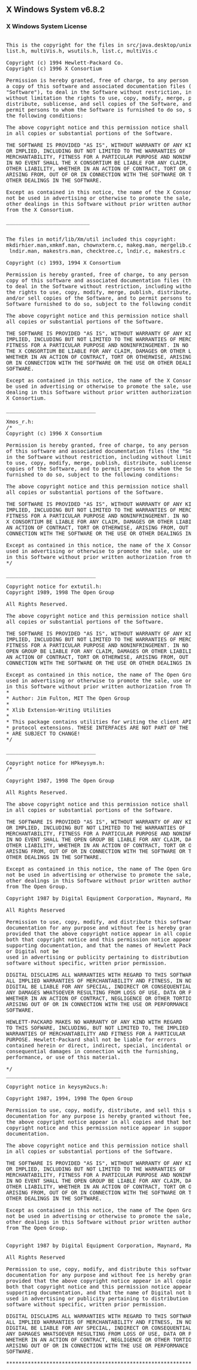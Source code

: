 ## X Windows System v6.8.2

### X Windows System License
<pre>

This is the copyright for the files in src/java.desktop/unix/native/libawt_xawt:
list.h, multiVis.h, wsutils.h, list.c, multiVis.c

Copyright (c) 1994 Hewlett-Packard Co.
Copyright (c) 1996 X Consortium

Permission is hereby granted, free of charge, to any person obtaining
a copy of this software and associated documentation files (the
"Software"), to deal in the Software without restriction, including
without limitation the rights to use, copy, modify, merge, publish,
distribute, sublicense, and sell copies of the Software, and to
permit persons to whom the Software is furnished to do so, subject to
the following conditions:

The above copyright notice and this permission notice shall be included
in all copies or substantial portions of the Software.

THE SOFTWARE IS PROVIDED "AS IS", WITHOUT WARRANTY OF ANY KIND, EXPRESS
OR IMPLIED, INCLUDING BUT NOT LIMITED TO THE WARRANTIES OF
MERCHANTABILITY, FITNESS FOR A PARTICULAR PURPOSE AND NONINFRINGEMENT.
IN NO EVENT SHALL THE X CONSORTIUM BE LIABLE FOR ANY CLAIM, DAMAGES OR
OTHER LIABILITY, WHETHER IN AN ACTION OF CONTRACT, TORT OR OTHERWISE,
ARISING FROM, OUT OF OR IN CONNECTION WITH THE SOFTWARE OR THE USE OR
OTHER DEALINGS IN THE SOFTWARE.

Except as contained in this notice, the name of the X Consortium shall
not be used in advertising or otherwise to promote the sale, use or
other dealings in this Software without prior written authorization
from the X Consortium.

___________________________


The files in motif/lib/Xm/util included this copyright:
mkdirhier.man,xmkmf.man, chownxterm.c, makeg.man, mergelib.cpp,
 lndir.man, makestrs.man, checktree.c, lndir.c, makestrs.c

Copyright (c) 1993, 1994 X Consortium

Permission is hereby granted, free of charge, to any person obtaining a
copy of this software and associated documentation files (the "Software"),
to deal in the Software without restriction, including without limitation
the rights to use, copy, modify, merge, publish, distribute, sublicense,
and/or sell copies of the Software, and to permit persons to whom the
Software furnished to do so, subject to the following conditions:

The above copyright notice and this permission notice shall be included in
all copies or substantial portions of the Software.

THE SOFTWARE IS PROVIDED "AS IS", WITHOUT WARRANTY OF ANY KIND, EXPRESS OR
IMPLIED, INCLUDING BUT NOT LIMITED TO THE WARRANTIES OF MERCHANTABILITY,
FITNESS FOR A PARTICULAR PURPOSE AND NONINFRINGEMENT. IN NO EVENT SHALL
THE X CONSORTIUM BE LIABLE FOR ANY CLAIM, DAMAGES OR OTHER LIABILITY,
WHETHER IN AN ACTION OF CONTRACT, TORT OR OTHERWISE, ARISING FROM, OUT OF
OR IN CONNECTION WITH THE SOFTWARE OR THE USE OR OTHER DEALINGS IN THE
SOFTWARE.

Except as contained in this notice, the name of the X Consortium shall not
be used in advertising or otherwise to promote the sale, use or other
dealing in this Software without prior written authorization from the
X Consortium.

_____________________________

Xmos_r.h:
/*
Copyright (c) 1996 X Consortium

Permission is hereby granted, free of charge, to any person obtaining a copy
of this software and associated documentation files (the "Software"), to deal
in the Software without restriction, including without limitation the rights
to use, copy, modify, merge, publish, distribute, sublicense, and/or sell
copies of the Software, and to permit persons to whom the Software is
furnished to do so, subject to the following conditions:

The above copyright notice and this permission notice shall be included in
all copies or substantial portions of the Software.

THE SOFTWARE IS PROVIDED "AS IS", WITHOUT WARRANTY OF ANY KIND, EXPRESS OR
IMPLIED, INCLUDING BUT NOT LIMITED TO THE WARRANTIES OF MERCHANTABILITY,
FITNESS FOR A PARTICULAR PURPOSE AND NONINFRINGEMENT. IN NO EVENT SHALL THE
X CONSORTIUM BE LIABLE FOR ANY CLAIM, DAMAGES OR OTHER LIABILITY, WHETHER IN
AN ACTION OF CONTRACT, TORT OR OTHERWISE, ARISING FROM, OUT OF OR IN
CONNECTION WITH THE SOFTWARE OR THE USE OR OTHER DEALINGS IN THE SOFTWARE.

Except as contained in this notice, the name of the X Consortium shall not be
used in advertising or otherwise to promote the sale, use or other dealings
in this Software without prior written authorization from the X Consortium.
*/

_____________________________

Copyright notice for extutil.h:
Copyright 1989, 1998 The Open Group

All Rights Reserved.

The above copyright notice and this permission notice shall be included in
all copies or substantial portions of the Software.

THE SOFTWARE IS PROVIDED "AS IS", WITHOUT WARRANTY OF ANY KIND, EXPRESS OR
IMPLIED, INCLUDING BUT NOT LIMITED TO THE WARRANTIES OF MERCHANTABILITY,
FITNESS FOR A PARTICULAR PURPOSE AND NONINFRINGEMENT. IN NO EVENT SHALL THE
OPEN GROUP BE LIABLE FOR ANY CLAIM, DAMAGES OR OTHER LIABILITY, WHETHER IN
AN ACTION OF CONTRACT, TORT OR OTHERWISE, ARISING FROM, OUT OF OR IN
CONNECTION WITH THE SOFTWARE OR THE USE OR OTHER DEALINGS IN THE SOFTWARE.

Except as contained in this notice, the name of The Open Group shall not be
used in advertising or otherwise to promote the sale, use or other dealings
in this Software without prior written authorization from The Open Group.
*
* Author: Jim Fulton, MIT The Open Group
*
* Xlib Extension-Writing Utilities
*
* This package contains utilities for writing the client API for various
* protocol extensions. THESE INTERFACES ARE NOT PART OF THE X STANDARD AND
* ARE SUBJECT TO CHANGE!
*/

_____________________________

Copyright notice for HPkeysym.h:
/*

Copyright 1987, 1998 The Open Group

All Rights Reserved.

The above copyright notice and this permission notice shall be included
in all copies or substantial portions of the Software.

THE SOFTWARE IS PROVIDED "AS IS", WITHOUT WARRANTY OF ANY KIND, EXPRESS
OR IMPLIED, INCLUDING BUT NOT LIMITED TO THE WARRANTIES OF
MERCHANTABILITY, FITNESS FOR A PARTICULAR PURPOSE AND NONINFRINGEMENT.
IN NO EVENT SHALL THE OPEN GROUP BE LIABLE FOR ANY CLAIM, DAMAGES OR
OTHER LIABILITY, WHETHER IN AN ACTION OF CONTRACT, TORT OR OTHERWISE,
ARISING FROM, OUT OF OR IN CONNECTION WITH THE SOFTWARE OR THE USE OR
OTHER DEALINGS IN THE SOFTWARE.

Except as contained in this notice, the name of The Open Group shall
not be used in advertising or otherwise to promote the sale, use or
other dealings in this Software without prior written authorization
from The Open Group.

Copyright 1987 by Digital Equipment Corporation, Maynard, Massachusetts,

All Rights Reserved

Permission to use, copy, modify, and distribute this software and its
documentation for any purpose and without fee is hereby granted,
provided that the above copyright notice appear in all copies and that
both that copyright notice and this permission notice appear in
supporting documentation, and that the names of Hewlett Packard
or Digital not be
used in advertising or publicity pertaining to distribution of the
software without specific, written prior permission.

DIGITAL DISCLAIMS ALL WARRANTIES WITH REGARD TO THIS SOFTWARE, INCLUDING
ALL IMPLIED WARRANTIES OF MERCHANTABILITY AND FITNESS, IN NO EVENT SHALL
DIGITAL BE LIABLE FOR ANY SPECIAL, INDIRECT OR CONSEQUENTIAL DAMAGES OR
ANY DAMAGES WHATSOEVER RESULTING FROM LOSS OF USE, DATA OR PROFITS,
WHETHER IN AN ACTION OF CONTRACT, NEGLIGENCE OR OTHER TORTIOUS ACTION,
ARISING OUT OF OR IN CONNECTION WITH THE USE OR PERFORMANCE OF THIS
SOFTWARE.

HEWLETT-PACKARD MAKES NO WARRANTY OF ANY KIND WITH REGARD
TO THIS SOFWARE, INCLUDING, BUT NOT LIMITED TO, THE IMPLIED
WARRANTIES OF MERCHANTABILITY AND FITNESS FOR A PARTICULAR
PURPOSE. Hewlett-Packard shall not be liable for errors
contained herein or direct, indirect, special, incidental or
consequential damages in connection with the furnishing,
performance, or use of this material.

*/
_____________________________________

Copyright notice in keysym2ucs.h:

Copyright 1987, 1994, 1998 The Open Group

Permission to use, copy, modify, distribute, and sell this software and its
documentation for any purpose is hereby granted without fee, provided that
the above copyright notice appear in all copies and that both that
copyright notice and this permission notice appear in supporting
documentation.

The above copyright notice and this permission notice shall be included
in all copies or substantial portions of the Software.

THE SOFTWARE IS PROVIDED "AS IS", WITHOUT WARRANTY OF ANY KIND, EXPRESS
OR IMPLIED, INCLUDING BUT NOT LIMITED TO THE WARRANTIES OF
MERCHANTABILITY, FITNESS FOR A PARTICULAR PURPOSE AND NONINFRINGEMENT.
IN NO EVENT SHALL THE OPEN GROUP BE LIABLE FOR ANY CLAIM, DAMAGES OR
OTHER LIABILITY, WHETHER IN AN ACTION OF CONTRACT, TORT OR OTHERWISE,
ARISING FROM, OUT OF OR IN CONNECTION WITH THE SOFTWARE OR THE USE OR
OTHER DEALINGS IN THE SOFTWARE.

Except as contained in this notice, the name of The Open Group shall
not be used in advertising or otherwise to promote the sale, use or
other dealings in this Software without prior written authorization
from The Open Group.


Copyright 1987 by Digital Equipment Corporation, Maynard, Massachusetts

All Rights Reserved

Permission to use, copy, modify, and distribute this software and its
documentation for any purpose and without fee is hereby granted,
provided that the above copyright notice appear in all copies and that
both that copyright notice and this permission notice appear in
supporting documentation, and that the name of Digital not be
used in advertising or publicity pertaining to distribution of the
software without specific, written prior permission.

DIGITAL DISCLAIMS ALL WARRANTIES WITH REGARD TO THIS SOFTWARE, INCLUDING
ALL IMPLIED WARRANTIES OF MERCHANTABILITY AND FITNESS, IN NO EVENT SHALL
DIGITAL BE LIABLE FOR ANY SPECIAL, INDIRECT OR CONSEQUENTIAL DAMAGES OR
ANY DAMAGES WHATSOEVER RESULTING FROM LOSS OF USE, DATA OR PROFITS,
WHETHER IN AN ACTION OF CONTRACT, NEGLIGENCE OR OTHER TORTIOUS ACTION,
ARISING OUT OF OR IN CONNECTION WITH THE USE OR PERFORMANCE OF THIS
SOFTWARE.

******************************************************************/

</pre>
